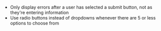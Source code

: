 - Only display errors after a user has selected a submit button, not as they're entering information
- Use radio buttons instead of dropdowns whenever there are 5 or less options to choose from
